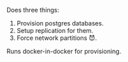 Does three things:

1. Provision postgres databases.
2. Setup replication for them.
3. Force network partitions 😈.

Runs docker-in-docker for provisioning.
